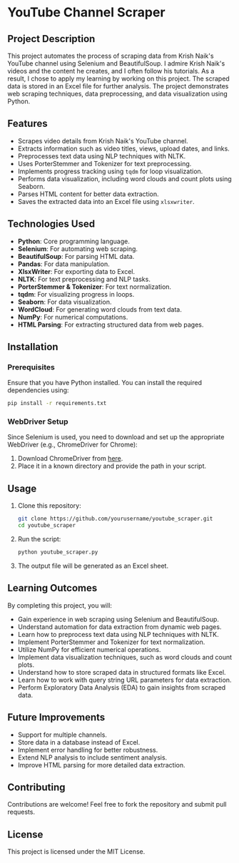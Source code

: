 # YouTube Channel Scraper

## Project Description

This project automates the process of scraping data from Krish Naik's YouTube channel using Selenium and BeautifulSoup. I admire Krish Naik's videos and the content he creates, and I often follow his tutorials. As a result, I chose to apply my learning by working on this project. The scraped data is stored in an Excel file for further analysis. The project demonstrates web scraping techniques, data preprocessing, and data visualization using Python.

## Features

- Scrapes video details from Krish Naik's YouTube channel.
- Extracts information such as video titles, views, upload dates, and links.
- Preprocesses text data using NLP techniques with NLTK.
- Uses PorterStemmer and Tokenizer for text preprocessing.
- Implements progress tracking using `tqdm` for loop visualization.
- Performs data visualization, including word clouds and count plots using Seaborn.
- Parses HTML content for better data extraction.
- Saves the extracted data into an Excel file using `xlsxwriter`.

## Technologies Used

- **Python**: Core programming language.
- **Selenium**: For automating web scraping.
- **BeautifulSoup**: For parsing HTML data.
- **Pandas**: For data manipulation.
- **XlsxWriter**: For exporting data to Excel.
- **NLTK**: For text preprocessing and NLP tasks.
- **PorterStemmer & Tokenizer**: For text normalization.
- **tqdm**: For visualizing progress in loops.
- **Seaborn**: For data visualization.
- **WordCloud**: For generating word clouds from text data.
- **NumPy**: For numerical computations.
- **HTML Parsing**: For extracting structured data from web pages.

## Installation

### Prerequisites

Ensure that you have Python installed. You can install the required dependencies using:

```sh
pip install -r requirements.txt
```

### WebDriver Setup

Since Selenium is used, you need to download and set up the appropriate WebDriver (e.g., ChromeDriver for Chrome):

1. Download ChromeDriver from [here](https://chromedriver.chromium.org/downloads).
2. Place it in a known directory and provide the path in your script.

## Usage

1. Clone this repository:
   ```sh
   git clone https://github.com/yourusername/youtube_scraper.git
   cd youtube_scraper
   ```
2. Run the script:
   ```sh
   python youtube_scraper.py
   ```
3. The output file will be generated as an Excel sheet.

## Learning Outcomes

By completing this project, you will:

- Gain experience in web scraping using Selenium and BeautifulSoup.
- Understand automation for data extraction from dynamic web pages.
- Learn how to preprocess text data using NLP techniques with NLTK.
- Implement PorterStemmer and Tokenizer for text normalization.
- Utilize NumPy for efficient numerical operations.
- Implement data visualization techniques, such as word clouds and count plots.
- Understand how to store scraped data in structured formats like Excel.
- Learn how to work with query string URL parameters for data extraction.
- Perform Exploratory Data Analysis (EDA) to gain insights from scraped data.

## Future Improvements

- Support for multiple channels.
- Store data in a database instead of Excel.
- Implement error handling for better robustness.
- Extend NLP analysis to include sentiment analysis.
- Improve HTML parsing for more detailed data extraction.

## Contributing

Contributions are welcome! Feel free to fork the repository and submit pull requests.

## License

This project is licensed under the MIT License.

